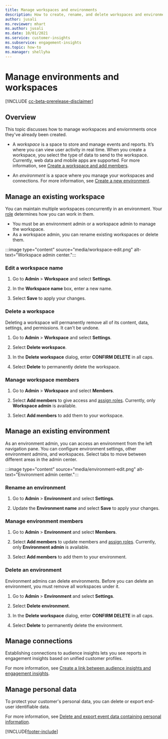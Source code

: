 ```yaml
---
title: Manage workspaces and environments
description: How to create, rename, and delete workspaces and environments.
author: jusali
ms.reviewer: mhart
ms.author: jusali
ms.date: 10/01/2021
ms.service: customer-insights
ms.subservice: engagement-insights 
ms.topic: how-to
ms.manager: shellyha
---
```


# Manage environments and workspaces

[!INCLUDE [cc-beta-prerelease-disclaimer](includes/cc-beta-prerelease-disclaimer.md)]

## Overview

This topic discusses how to manage workspaces and enviornments once they've already been created. 

- A *workspace* is a space to store and manage events and reports. It’s where you can view user activity in real time. When you create a workspace, you select the type of data to send to the workspace. Currently, web data and mobile apps are supported. For more information, see [Create a workspace and add members](create-workspace.md).

- An *environment* is a space where you manage your workspaces and connections. For more information, see [Create a new environment](create-new-environment.md).

## Manage an existing workspace

You can maintain multiple workspaces concurrently in an environment. Your [role](user-roles.md) determines how you can work in them. 

 - You must be an environment admin or a workspace admin to manage the workspace.
 - As a workspace admin, you can rename existing workspaces or delete them. 

:::image type="content" source="media/workspace-edit.png" alt-text="Workspace admin center.":::

### Edit a workspace name

1. Go to **Admin** > **Workspace** and select **Settings**.

1. In the **Workspace name** box, enter a new name.

1. Select **Save** to apply your changes.

### Delete a workspace

Deleting a workspace will permanently remove all of its content, data, settings, and permissions. It can't be undone.

1. Go to **Admin** > **Workspace** and select **Settings**.

1. Select **Delete workspace**. 

1. In the **Delete workspace** dialog, enter **CONFIRM DELETE** in all caps. 

1. Select **Delete** to permanently delete the workspace.

### Manage workspace members

1. Go to **Admin** > **Workspace** and select **Members**.

1. Select **Add members** to give access and [assign roles](user-roles.md). Currently, only **Workspace admin** is available.

1. Select **Add members** to add them to your workspace.

## Manage an existing environment

As an environment admin, you can access an environment from the left navigation pane. You can configure environment settings, other environment admins, and workspaces. Select tabs to move between different areas in the admin center.

:::image type="content" source="media/environment-edit.png" alt-text="Environment admin center.":::

### Rename an environment

1. Go to **Admin** > **Environment** and select **Settings**.

1. Update the **Environment name** and select **Save** to apply your changes.

### Manage environment members

1. Go to **Admin** > **Environment** and select **Members**.

1. Select **Add members** to update members and [assign roles](user-roles.md). Currently, only **Environment admin** is available.

1. Select **Add members** to add them to your environment.

### Delete an environment

Environment admins can delete environments. Before you can delete an environment, you must remove all workspaces under it.

1. Go to **Admin** > **Environment** and select **Settings**.

1. Select **Delete environment**. 

1. In the **Delete workspace** dialog, enter **CONFIRM DELETE** in all caps. 

1. Select **Delete** to permanently delete the environment.

## Manage connections

Establishing connections to audience insights lets you see reports in engagement insights based on unified customer profiles. 

For more information, see [Create a link between audience insights and engagement insights](integrate-audience-insights-engagement-insights.md).

## Manage personal data

To protect your customer's personal data, you can delete or export end-user identifiable data.

For more information, see [Delete and export event data containing personal information](delete-export-personal-data.md).


[!INCLUDE[footer-include](../includes/footer-banner.md)]
